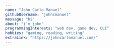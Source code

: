 ```yaml
---
name: "John Carlo Manuel"
githubUsername: "johncmanuel"
message: "hi"
about: "i'm john"
programmingInterests: "web dev, game dev, CLI"
hobbies: "gaming, reading, writing"
extraLink: "https://johncarlomanuel.com/"
---
```

